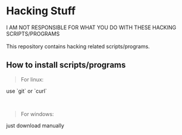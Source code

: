 # Hacking Stuff
I AM NOT RESPONSIBLE FOR WHAT YOU DO WITH THESE HACKING SCRIPTS/PROGRAMS
<br><br>
This repository contains hacking related scripts/programs.

## How to install scripts/programs
> For linux:
<p>use `git` or `curl`</p>
<br/>

> For windows:
<p>just download manually</p>
